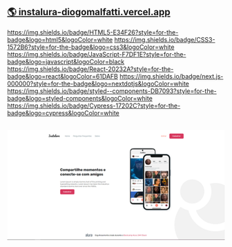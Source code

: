 <h2>
	<a href="https://instalura-diogomalfatti.vercel.app/">🌎 instalura-diogomalfatti.vercel.app </a>
</h2>

https://img.shields.io/badge/HTML5-E34F26?style=for-the-badge&logo=html5&logoColor=white
https://img.shields.io/badge/CSS3-1572B6?style=for-the-badge&logo=css3&logoColor=white
https://img.shields.io/badge/JavaScript-F7DF1E?style=for-the-badge&logo=javascript&logoColor=black
https://img.shields.io/badge/React-20232A?style=for-the-badge&logo=react&logoColor=61DAFB
https://img.shields.io/badge/next.js-000000?style=for-the-badge&logo=nextdotjs&logoColor=white
https://img.shields.io/badge/styled--components-DB7093?style=for-the-badge&logo=styled-components&logoColor=white
https://img.shields.io/badge/Cypress-17202C?style=for-the-badge&logo=cypress&logoColor=white

<br />

<img src="https://raw.githubusercontent.com/DiogoMalfatti/DiogoMalfatti/main/imagens/instalura1280.png"/>
